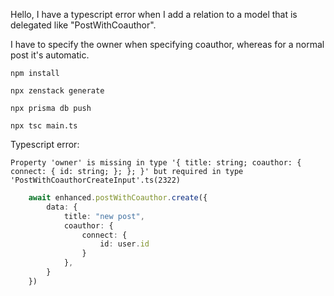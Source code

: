 Hello, I have a typescript error when I add a relation to a model that is delegated like "PostWithCoauthor".

I have to specify the owner when specifying coauthor, whereas for a normal post it's automatic.

```
npm install

npx zenstack generate

npx prisma db push

npx tsc main.ts
```


Typescript error:
```
Property 'owner' is missing in type '{ title: string; coauthor: { connect: { id: string; }; }; }' but required in type 'PostWithCoauthorCreateInput'.ts(2322)
```

```ts
	await enhanced.postWithCoauthor.create({
		data: {
			title: "new post",
			coauthor: {
				connect: {
					id: user.id
				}
			},
		}
	})


```
